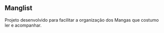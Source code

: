 ## Manglist

Projeto desenvolvido para facilitar a organização dos Mangas que costumo ler e acompanhar.
